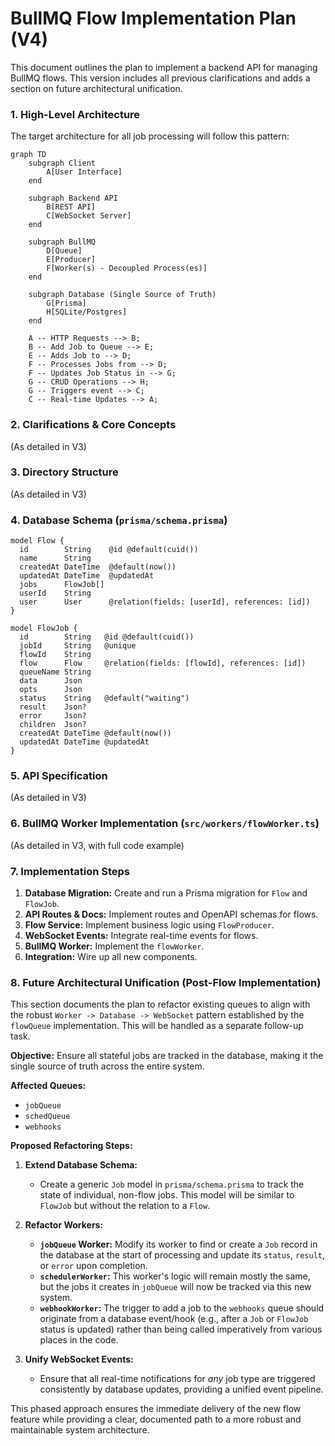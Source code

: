 # BullMQ Flow Implementation Plan (V4)

This document outlines the plan to implement a backend API for managing BullMQ flows. This version includes all previous clarifications and adds a section on future architectural unification.

### 1. High-Level Architecture

The target architecture for all job processing will follow this pattern:

```mermaid
graph TD
    subgraph Client
        A[User Interface]
    end

    subgraph Backend API
        B[REST API]
        C[WebSocket Server]
    end

    subgraph BullMQ
        D[Queue]
        E[Producer]
        F[Worker(s) - Decoupled Process(es)]
    end

    subgraph Database (Single Source of Truth)
        G[Prisma]
        H[SQLite/Postgres]
    end

    A -- HTTP Requests --> B;
    B -- Add Job to Queue --> E;
    E -- Adds Job to --> D;
    F -- Processes Jobs from --> D;
    F -- Updates Job Status in --> G;
    G -- CRUD Operations --> H;
    G -- Triggers event --> C;
    C -- Real-time Updates --> A;
```

### 2. Clarifications & Core Concepts

(As detailed in V3)

### 3. Directory Structure

(As detailed in V3)

### 4. Database Schema (`prisma/schema.prisma`)

```prisma
model Flow {
  id        String    @id @default(cuid())
  name      String
  createdAt DateTime  @default(now())
  updatedAt DateTime  @updatedAt
  jobs      FlowJob[]
  userId    String
  user      User      @relation(fields: [userId], references: [id])
}

model FlowJob {
  id        String   @id @default(cuid())
  jobId     String   @unique
  flowId    String
  flow      Flow     @relation(fields: [flowId], references: [id])
  queueName String
  data      Json
  opts      Json
  status    String   @default("waiting")
  result    Json?
  error     Json?
  children  Json?
  createdAt DateTime @default(now())
  updatedAt DateTime @updatedAt
}
```

### 5. API Specification

(As detailed in V3)

### 6. BullMQ Worker Implementation (`src/workers/flowWorker.ts`)

(As detailed in V3, with full code example)

### 7. Implementation Steps

1.  **Database Migration:** Create and run a Prisma migration for `Flow` and `FlowJob`.
2.  **API Routes & Docs:** Implement routes and OpenAPI schemas for flows.
3.  **Flow Service:** Implement business logic using `FlowProducer`.
4.  **WebSocket Events:** Integrate real-time events for flows.
5.  **BullMQ Worker:** Implement the `flowWorker`.
6.  **Integration:** Wire up all new components.

### 8. Future Architectural Unification (Post-Flow Implementation)

This section documents the plan to refactor existing queues to align with the robust `Worker -> Database -> WebSocket` pattern established by the `flowQueue` implementation. This will be handled as a separate follow-up task.

**Objective:** Ensure all stateful jobs are tracked in the database, making it the single source of truth across the entire system.

**Affected Queues:**
*   `jobQueue`
*   `schedQueue`
*   `webhooks`

**Proposed Refactoring Steps:**

1.  **Extend Database Schema:**
    *   Create a generic `Job` model in `prisma/schema.prisma` to track the state of individual, non-flow jobs. This model will be similar to `FlowJob` but without the relation to a `Flow`.

2.  **Refactor Workers:**
    *   **`jobQueue` Worker:** Modify its worker to find or create a `Job` record in the database at the start of processing and update its `status`, `result`, or `error` upon completion.
    *   **`schedulerWorker`:** This worker's logic will remain mostly the same, but the jobs it creates in `jobQueue` will now be tracked via this new system.
    *   **`webhookWorker`:** The trigger to add a job to the `webhooks` queue should originate from a database event/hook (e.g., after a `Job` or `FlowJob` status is updated) rather than being called imperatively from various places in the code.

3.  **Unify WebSocket Events:**
    *   Ensure that all real-time notifications for *any* job type are triggered consistently by database updates, providing a unified event pipeline.

This phased approach ensures the immediate delivery of the new flow feature while providing a clear, documented path to a more robust and maintainable system architecture.